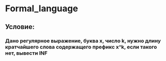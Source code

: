 # Formal_language
## Условие:
### Дано регулярное выражение, буква x, число k, нужно длину кратчайшего слова содержащего префикс x^k, если такого нет, вывести INF

